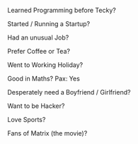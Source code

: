 Learned Programming before Tecky?

Started / Running a Startup?

Had an unusual Job?

Prefer Coffee or Tea?

Went to Working Holiday?

Good in Maths?
Pax: Yes

Desperately need a Boyfriend / Girlfriend?

Want to be Hacker?

Love Sports?

Fans of Matrix (the movie)?
